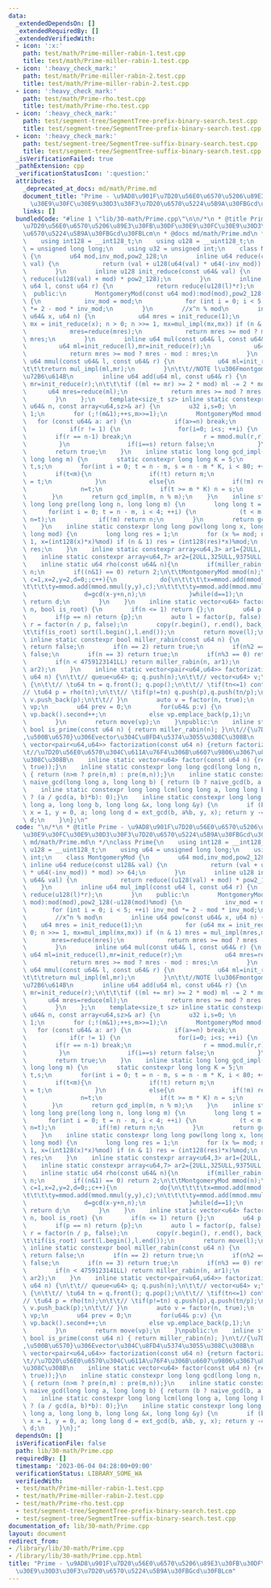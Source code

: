 ```yaml
---
data:
  _extendedDependsOn: []
  _extendedRequiredBy: []
  _extendedVerifiedWith:
  - icon: ':x:'
    path: test/math/Prime-miller-rabin-1.test.cpp
    title: test/math/Prime-miller-rabin-1.test.cpp
  - icon: ':heavy_check_mark:'
    path: test/math/Prime-miller-rabin-2.test.cpp
    title: test/math/Prime-miller-rabin-2.test.cpp
  - icon: ':heavy_check_mark:'
    path: test/math/Prime-rho.test.cpp
    title: test/math/Prime-rho.test.cpp
  - icon: ':heavy_check_mark:'
    path: test/segment-tree/SegmentTree-prefix-binary-search.test.cpp
    title: test/segment-tree/SegmentTree-prefix-binary-search.test.cpp
  - icon: ':heavy_check_mark:'
    path: test/segment-tree/SegmentTree-suffix-binary-search.test.cpp
    title: test/segment-tree/SegmentTree-suffix-binary-search.test.cpp
  _isVerificationFailed: true
  _pathExtension: cpp
  _verificationStatusIcon: ':question:'
  attributes:
    _deprecated_at_docs: md/math/Prime.md
    document_title: "Prime - \u9AD8\u901F\u7D20\u56E0\u6570\u5206\u89E3\u30FB\u30DF\
      \u30E9\u30FC\u30E9\u30D3\u30F3\u7D20\u6570\u5224\u5B9A\u30FBGcd\u30FBLcm"
    links: []
  bundledCode: "#line 1 \"lib/30-math/Prime.cpp\"\n\n/*\n * @title Prime - \u9AD8\u901F\
    \u7D20\u56E0\u6570\u5206\u89E3\u30FB\u30DF\u30E9\u30FC\u30E9\u30D3\u30F3\u7D20\
    \u6570\u5224\u5B9A\u30FBGcd\u30FBLcm\n * @docs md/math/Prime.md\n */\nclass Prime{\n\
    \    using int128 = __int128_t;\n    using u128 = __uint128_t;\n    using u64\
    \ = unsigned long long;\n    using u32 = unsigned int;\n    class MontgomeryMod\
    \ {\n        u64 mod,inv_mod,pow2_128;\n        inline u64 reduce(const u128&\
    \ val) {\n            return (val + u128(u64(val) * u64(-inv_mod)) * mod) >> 64;\n\
    \        }\n        inline u128 init_reduce(const u64& val) {\n            return\
    \ reduce((u128(val) + mod) * pow2_128);\n        }\n        inline u64 mul_impl(const\
    \ u64 l, const u64 r) {\n            return reduce(u128(l)*r);\n        }\n  \
    \  public:\n        MontgomeryMod(const u64 mod):mod(mod),pow2_128(-u128(mod)%mod)\
    \ {\n            inv_mod = mod;\n            for (int i = 0; i < 5; ++i) inv_mod\
    \ *= 2 - mod * inv_mod;\n        }\n        //x^n % mod\n        inline u64 pow(const\
    \ u64& x, u64 n) {\n            u64 mres = init_reduce(1);\n            for (u64\
    \ mx = init_reduce(x); n > 0; n >>= 1, mx=mul_impl(mx,mx)) if (n & 1) mres = mul_impl(mres,mx);\n\
    \            mres=reduce(mres);\n            return mres >= mod ? mres - mod :\
    \ mres;\n        }\n        inline u64 mul(const u64& l, const u64& r) {\n   \
    \         u64 ml=init_reduce(l),mr=init_reduce(r);\n            u64 mres=reduce(mul_impl(ml,mr));\n\
    \            return mres >= mod ? mres - mod : mres;\n        }\n        inline\
    \ u64 mmul(const u64& l, const u64& r) {\n            u64 ml=init_reduce(l),mr=init_reduce(r);\n\
    \t\t\treturn mul_impl(ml,mr);\n        }\n\t\t//NOTE l\u306Fmontgomery mod\u306E\
    \u72B6\u614B\n        inline u64 add(u64 ml, const u64& r) {\n            u64\
    \ mr=init_reduce(r);\n\t\t\tif ((ml += mr) >= 2 * mod) ml -= 2 * mod;\n      \
    \      u64 mres=reduce(ml);\n            return mres >= mod ? mres - mod : mres;\n\
    \        }\n    };\n    template<size_t sz> inline static constexpr bool miller_rabin(const\
    \ u64& n, const array<u64,sz>& ar) {\n        u32 i,s=0; \n        u64 m = n -\
    \ 1;\n        for (;!(m&1);++s,m>>=1);\n        MontgomeryMod mmod(n);\n     \
    \   for (const u64& a: ar) {\n            if(a>=n) break;\n            u64 r=mmod.pow(a,m);\n\
    \            if(r != 1) {\n                for(i=0; i<s; ++i) {\n            \
    \        if(r == n-1) break;\n                    r = mmod.mul(r,r);\n       \
    \         }\n                if(i==s) return false;\n            }\n        }\n\
    \        return true;\n    }\n    inline static long long gcd_impl(long long n,\
    \ long long m) {\n        static constexpr long long K = 5;\n        long long\
    \ t,s;\n        for(int i = 0; t = n - m, s = n - m * K, i < 80; ++i) {\n    \
    \        if(t<m){\n                if(!t) return m;\n                n = m, m\
    \ = t;\n            }\n            else{\n                if(!m) return t;\n \
    \               n=t;\n                if(t >= m * K) n = s;\n            }\n \
    \       }\n        return gcd_impl(m, n % m);\n    }\n    inline static constexpr\
    \ long long pre(long long n, long long m) {\n        long long t = n - m;\n  \
    \      for(int i = 0; t = n - m, i < 4; ++i) {\n            (t < m ? n=m,m=t :\
    \ n=t);\n            if(!m) return n;\n        }\n        return gcd_impl(n, m);\n\
    \    }\n    inline static constexpr long long pow(long long x, long long n, long\
    \ long mod) {\n        long long res = 1;\n        for (x %= mod; n > 0; n >>=\
    \ 1, x=(int128(x)*x)%mod) if (n & 1) res = (int128(res)*x)%mod;\n        return\
    \ res;\n    }\n    inline static constexpr array<u64,3> ar1={2ULL, 7ULL, 61ULL};\n\
    \    inline static constexpr array<u64,7> ar2={2ULL,325ULL,9375ULL,28178ULL,450775ULL,9780504ULL,1795265022ULL};\n\
    \    inline static u64 rho(const u64& n){\n        if(miller_rabin(n)) return\
    \ n;\n        if((n&1) == 0) return 2;\n\t\tMontgomeryMod mmod(n);\n        for(u64\
    \ c=1,x=2,y=2,d=0;;c++){\n            do{\n\t\t\t\tx=mmod.add(mmod.mmul(x,x),c);\n\
    \t\t\t\ty=mmod.add(mmod.mmul(y,y),c);\n\t\t\t\ty=mmod.add(mmod.mmul(y,y),c);\n\
    \                d=gcd(x-y+n,n);\n            }while(d==1);\n            if(d<n)\
    \ return d;\n        }\n    }\n    inline static vector<u64> factor(const u64&\
    \ n, bool is_root) {\n        if(n <= 1) return {};\n        u64 p = rho(n);\n\
    \        if(p == n) return {p};\n        auto l = factor(p, false);\n        auto\
    \ r = factor(n / p, false);\n        copy(r.begin(), r.end(), back_inserter(l));\n\
    \t\tif(is_root) sort(l.begin(),l.end());\n        return move(l);\n    }\n   \
    \ inline static constexpr bool miller_rabin(const u64 n) {\n        if(n <= 1)\
    \ return false;\n        if(n == 2) return true;\n        if(n%2 == 0) return\
    \ false;\n        if(n == 3) return true;\n        if(n%3 == 0) return false;\n\
    \        if(n < 4759123141LL) return miller_rabin(n, ar1);\n        return miller_rabin(n,\
    \ ar2);\n    }\n    inline static vector<pair<u64,u64>> factorization_impl(const\
    \ u64 n) {\n\t\t// queue<u64> q; q.push(n);\n\t\t// vector<u64> v;\n\t\t// while(q.size())\
    \ {\n\t\t// \tu64 tn = q.front(); q.pop();\n\t\t// \tif(tn<=1) continue;\n\t\t\
    // \tu64 p = rho(tn);\n\t\t// \tif(p!=tn) q.push(p),q.push(tn/p);\n\t\t// \telse\
    \ v.push_back(p);\n\t\t// }\n        auto v = factor(n, true);\n        vector<pair<u64,u64>>\
    \ vp;\n        u64 prev = 0;\n        for(u64& p:v) {\n            if(p == prev)\
    \ vp.back().second++;\n            else vp.emplace_back(p,1);\n            prev=p;\n\
    \        }\n        return move(vp);\n    }\npublic:\n    inline static constexpr\
    \ bool is_prime(const u64 n) { return miller_rabin(n); }\n\t//{\u7D20\u56E0\u6570\
    ,\u500B\u6570}\u306Evector\u304C\u8FD4\u5374\u3055\u308C\u308B\n    inline static\
    \ vector<pair<u64,u64>> factorization(const u64 n) {return factorization_impl(n);}\n\
    \t//\u7D20\u56E0\u6570\u304C\u611A\u76F4\u306B\u6607\u9806\u3067\u8FD4\u5374\u3055\
    \u308C\u308B\n    inline static vector<u64> factor(const u64 n) {return move(factor(n,\
    \ true));}\n    inline static constexpr long long gcd(long long n, long long m)\
    \ { return (n>m ? pre(n,m) : pre(m,n));}\n    inline static constexpr long long\
    \ naive_gcd(long long a, long long b) { return (b ? naive_gcd(b, a % b):a);}\n\
    \    inline static constexpr long long lcm(long long a, long long b) {return (a*b\
    \ ? (a / gcd(a, b)*b): 0);}\n    inline static constexpr long long ext_gcd(long\
    \ long a, long long b, long long &x, long long &y) {\n        if (b == 0) return\
    \ x = 1, y = 0, a; long long d = ext_gcd(b, a%b, y, x); return y -= a / b * x,\
    \ d;\n    }\n};\n"
  code: "\n/*\n * @title Prime - \u9AD8\u901F\u7D20\u56E0\u6570\u5206\u89E3\u30FB\u30DF\
    \u30E9\u30FC\u30E9\u30D3\u30F3\u7D20\u6570\u5224\u5B9A\u30FBGcd\u30FBLcm\n * @docs\
    \ md/math/Prime.md\n */\nclass Prime{\n    using int128 = __int128_t;\n    using\
    \ u128 = __uint128_t;\n    using u64 = unsigned long long;\n    using u32 = unsigned\
    \ int;\n    class MontgomeryMod {\n        u64 mod,inv_mod,pow2_128;\n       \
    \ inline u64 reduce(const u128& val) {\n            return (val + u128(u64(val)\
    \ * u64(-inv_mod)) * mod) >> 64;\n        }\n        inline u128 init_reduce(const\
    \ u64& val) {\n            return reduce((u128(val) + mod) * pow2_128);\n    \
    \    }\n        inline u64 mul_impl(const u64 l, const u64 r) {\n            return\
    \ reduce(u128(l)*r);\n        }\n    public:\n        MontgomeryMod(const u64\
    \ mod):mod(mod),pow2_128(-u128(mod)%mod) {\n            inv_mod = mod;\n     \
    \       for (int i = 0; i < 5; ++i) inv_mod *= 2 - mod * inv_mod;\n        }\n\
    \        //x^n % mod\n        inline u64 pow(const u64& x, u64 n) {\n        \
    \    u64 mres = init_reduce(1);\n            for (u64 mx = init_reduce(x); n >\
    \ 0; n >>= 1, mx=mul_impl(mx,mx)) if (n & 1) mres = mul_impl(mres,mx);\n     \
    \       mres=reduce(mres);\n            return mres >= mod ? mres - mod : mres;\n\
    \        }\n        inline u64 mul(const u64& l, const u64& r) {\n           \
    \ u64 ml=init_reduce(l),mr=init_reduce(r);\n            u64 mres=reduce(mul_impl(ml,mr));\n\
    \            return mres >= mod ? mres - mod : mres;\n        }\n        inline\
    \ u64 mmul(const u64& l, const u64& r) {\n            u64 ml=init_reduce(l),mr=init_reduce(r);\n\
    \t\t\treturn mul_impl(ml,mr);\n        }\n\t\t//NOTE l\u306Fmontgomery mod\u306E\
    \u72B6\u614B\n        inline u64 add(u64 ml, const u64& r) {\n            u64\
    \ mr=init_reduce(r);\n\t\t\tif ((ml += mr) >= 2 * mod) ml -= 2 * mod;\n      \
    \      u64 mres=reduce(ml);\n            return mres >= mod ? mres - mod : mres;\n\
    \        }\n    };\n    template<size_t sz> inline static constexpr bool miller_rabin(const\
    \ u64& n, const array<u64,sz>& ar) {\n        u32 i,s=0; \n        u64 m = n -\
    \ 1;\n        for (;!(m&1);++s,m>>=1);\n        MontgomeryMod mmod(n);\n     \
    \   for (const u64& a: ar) {\n            if(a>=n) break;\n            u64 r=mmod.pow(a,m);\n\
    \            if(r != 1) {\n                for(i=0; i<s; ++i) {\n            \
    \        if(r == n-1) break;\n                    r = mmod.mul(r,r);\n       \
    \         }\n                if(i==s) return false;\n            }\n        }\n\
    \        return true;\n    }\n    inline static long long gcd_impl(long long n,\
    \ long long m) {\n        static constexpr long long K = 5;\n        long long\
    \ t,s;\n        for(int i = 0; t = n - m, s = n - m * K, i < 80; ++i) {\n    \
    \        if(t<m){\n                if(!t) return m;\n                n = m, m\
    \ = t;\n            }\n            else{\n                if(!m) return t;\n \
    \               n=t;\n                if(t >= m * K) n = s;\n            }\n \
    \       }\n        return gcd_impl(m, n % m);\n    }\n    inline static constexpr\
    \ long long pre(long long n, long long m) {\n        long long t = n - m;\n  \
    \      for(int i = 0; t = n - m, i < 4; ++i) {\n            (t < m ? n=m,m=t :\
    \ n=t);\n            if(!m) return n;\n        }\n        return gcd_impl(n, m);\n\
    \    }\n    inline static constexpr long long pow(long long x, long long n, long\
    \ long mod) {\n        long long res = 1;\n        for (x %= mod; n > 0; n >>=\
    \ 1, x=(int128(x)*x)%mod) if (n & 1) res = (int128(res)*x)%mod;\n        return\
    \ res;\n    }\n    inline static constexpr array<u64,3> ar1={2ULL, 7ULL, 61ULL};\n\
    \    inline static constexpr array<u64,7> ar2={2ULL,325ULL,9375ULL,28178ULL,450775ULL,9780504ULL,1795265022ULL};\n\
    \    inline static u64 rho(const u64& n){\n        if(miller_rabin(n)) return\
    \ n;\n        if((n&1) == 0) return 2;\n\t\tMontgomeryMod mmod(n);\n        for(u64\
    \ c=1,x=2,y=2,d=0;;c++){\n            do{\n\t\t\t\tx=mmod.add(mmod.mmul(x,x),c);\n\
    \t\t\t\ty=mmod.add(mmod.mmul(y,y),c);\n\t\t\t\ty=mmod.add(mmod.mmul(y,y),c);\n\
    \                d=gcd(x-y+n,n);\n            }while(d==1);\n            if(d<n)\
    \ return d;\n        }\n    }\n    inline static vector<u64> factor(const u64&\
    \ n, bool is_root) {\n        if(n <= 1) return {};\n        u64 p = rho(n);\n\
    \        if(p == n) return {p};\n        auto l = factor(p, false);\n        auto\
    \ r = factor(n / p, false);\n        copy(r.begin(), r.end(), back_inserter(l));\n\
    \t\tif(is_root) sort(l.begin(),l.end());\n        return move(l);\n    }\n   \
    \ inline static constexpr bool miller_rabin(const u64 n) {\n        if(n <= 1)\
    \ return false;\n        if(n == 2) return true;\n        if(n%2 == 0) return\
    \ false;\n        if(n == 3) return true;\n        if(n%3 == 0) return false;\n\
    \        if(n < 4759123141LL) return miller_rabin(n, ar1);\n        return miller_rabin(n,\
    \ ar2);\n    }\n    inline static vector<pair<u64,u64>> factorization_impl(const\
    \ u64 n) {\n\t\t// queue<u64> q; q.push(n);\n\t\t// vector<u64> v;\n\t\t// while(q.size())\
    \ {\n\t\t// \tu64 tn = q.front(); q.pop();\n\t\t// \tif(tn<=1) continue;\n\t\t\
    // \tu64 p = rho(tn);\n\t\t// \tif(p!=tn) q.push(p),q.push(tn/p);\n\t\t// \telse\
    \ v.push_back(p);\n\t\t// }\n        auto v = factor(n, true);\n        vector<pair<u64,u64>>\
    \ vp;\n        u64 prev = 0;\n        for(u64& p:v) {\n            if(p == prev)\
    \ vp.back().second++;\n            else vp.emplace_back(p,1);\n            prev=p;\n\
    \        }\n        return move(vp);\n    }\npublic:\n    inline static constexpr\
    \ bool is_prime(const u64 n) { return miller_rabin(n); }\n\t//{\u7D20\u56E0\u6570\
    ,\u500B\u6570}\u306Evector\u304C\u8FD4\u5374\u3055\u308C\u308B\n    inline static\
    \ vector<pair<u64,u64>> factorization(const u64 n) {return factorization_impl(n);}\n\
    \t//\u7D20\u56E0\u6570\u304C\u611A\u76F4\u306B\u6607\u9806\u3067\u8FD4\u5374\u3055\
    \u308C\u308B\n    inline static vector<u64> factor(const u64 n) {return move(factor(n,\
    \ true));}\n    inline static constexpr long long gcd(long long n, long long m)\
    \ { return (n>m ? pre(n,m) : pre(m,n));}\n    inline static constexpr long long\
    \ naive_gcd(long long a, long long b) { return (b ? naive_gcd(b, a % b):a);}\n\
    \    inline static constexpr long long lcm(long long a, long long b) {return (a*b\
    \ ? (a / gcd(a, b)*b): 0);}\n    inline static constexpr long long ext_gcd(long\
    \ long a, long long b, long long &x, long long &y) {\n        if (b == 0) return\
    \ x = 1, y = 0, a; long long d = ext_gcd(b, a%b, y, x); return y -= a / b * x,\
    \ d;\n    }\n};"
  dependsOn: []
  isVerificationFile: false
  path: lib/30-math/Prime.cpp
  requiredBy: []
  timestamp: '2023-06-04 04:28:00+09:00'
  verificationStatus: LIBRARY_SOME_WA
  verifiedWith:
  - test/math/Prime-miller-rabin-1.test.cpp
  - test/math/Prime-miller-rabin-2.test.cpp
  - test/math/Prime-rho.test.cpp
  - test/segment-tree/SegmentTree-prefix-binary-search.test.cpp
  - test/segment-tree/SegmentTree-suffix-binary-search.test.cpp
documentation_of: lib/30-math/Prime.cpp
layout: document
redirect_from:
- /library/lib/30-math/Prime.cpp
- /library/lib/30-math/Prime.cpp.html
title: "Prime - \u9AD8\u901F\u7D20\u56E0\u6570\u5206\u89E3\u30FB\u30DF\u30E9\u30FC\
  \u30E9\u30D3\u30F3\u7D20\u6570\u5224\u5B9A\u30FBGcd\u30FBLcm"
---
```

